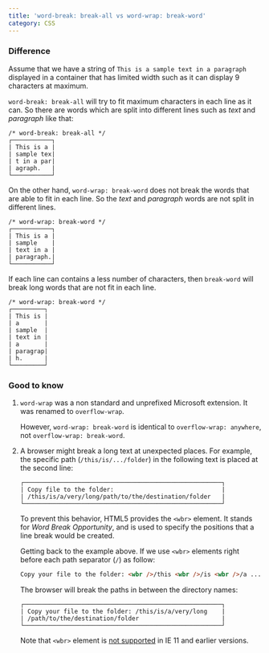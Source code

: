 ```yaml
---
title: 'word-break: break-all vs word-wrap: break-word'
category: CSS
---
```


### Difference

Assume that we have a string of `This is a sample text in a paragraph` displayed in a container that has limited width such as it can display 9 characters at maximum.

`word-break: break-all` will try to fit maximum characters in each line as it can. So there are words which are split into different lines such as _text_ and _paragraph_ like that:

```shell
/* word-break: break-all */
┌───────────┐
| This is a |
| sample tex|
| t in a par|
| agraph.   |
└───────────┘
```

On the other hand, `word-wrap: break-word` does not break the words that are able to fit in each line. So the _text_ and _paragraph_ words are not split in different lines.

```shell
/* word-wrap: break-word */
┌───────────┐
| This is a |
| sample    |
| text in a |
| paragraph.|
└───────────┘
```

If each line can contains a less number of characters, then `break-word` will break long words that are not fit in each line.

```shell
/* word-wrap: break-word */
┌─────────┐
| This is |
| a       |
| sample  |
| text in |
| a       |
| paragrap|
| h.      |
└─────────┘
```

### Good to know

1. `word-wrap` was a non standard and unprefixed Microsoft extension. It was renamed to `overflow-wrap`.

    However, `word-wrap: break-word` is identical to `overflow-wrap: anywhere`, not `overflow-wrap: break-word`.

2. A browser might break a long text at unexpected places. For example, the specific path (`/this/is/.../folder`) in the following text is placed at the second line:

    ```shell
    ┌───────────────────────────────────────────────────────┐
    | Copy file to the folder:                              |
    | /this/is/a/very/long/path/to/the/destination/folder   |
    └───────────────────────────────────────────────────────┘
    ```

    To prevent this behavior, HTML5 provides the `<wbr>` element. It stands for _Word Break Opportunity_, and is used to specify the positions that a line break would be created.

    Getting back to the example above. If we use `<wbr>` elements right before each path separator (`/`) as follow:

    ```html
    Copy your file to the folder: <wbr />/this <wbr />/is <wbr />/a ... <wbr />/destination <wbr />/folder
    ```

    The browser will break the paths in between the directory names:

    ```shell
    ┌───────────────────────────────────────────────────────┐
    | Copy your file to the folder: /this/is/a/very/long    |
    | /path/to/the/destination/folder                       |
    └───────────────────────────────────────────────────────┘
    ```

    Note that `<wbr>` element is [not supported](https://caniuse.com/wbr-element) in IE 11 and earlier versions.

